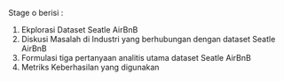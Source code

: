 Stage o berisi :
1. Ekplorasi Dataset Seatle AirBnB
2. Diskusi Masalah di Industri yang berhubungan dengan dataset Seatle AirBnB
3. Formulasi tiga pertanyaan analitis utama dataset Seatle AirBnB
4. Metriks Keberhasilan yang digunakan

